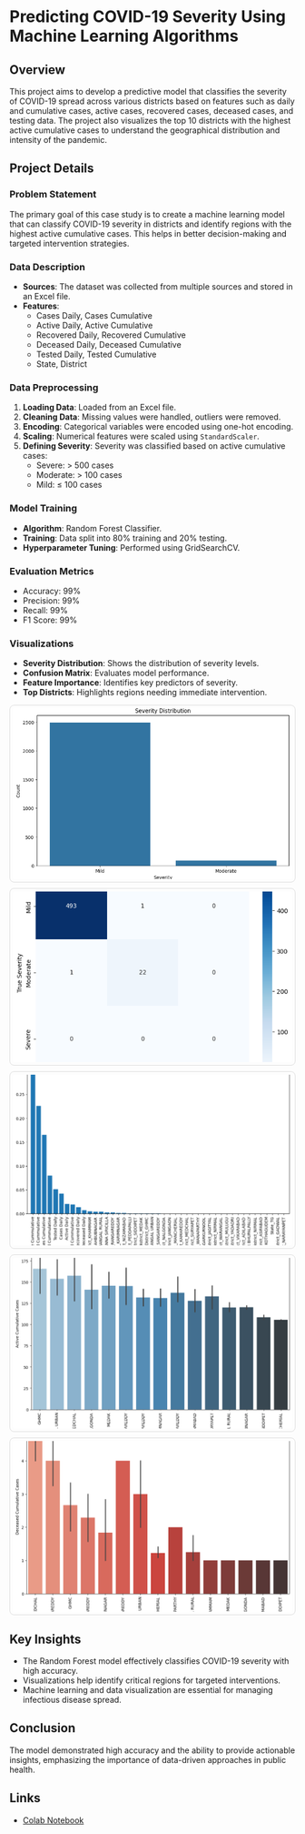 # Predicting COVID-19 Severity Using Machine Learning Algorithms

## Overview

This project aims to develop a predictive model that classifies the severity of COVID-19 spread across various districts based on features such as daily and cumulative cases, active cases, recovered cases, deceased cases, and testing data. The project also visualizes the top 10 districts with the highest active cumulative cases to understand the geographical distribution and intensity of the pandemic.

## Project Details

### Problem Statement

The primary goal of this case study is to create a machine learning model that can classify COVID-19 severity in districts and identify regions with the highest active cumulative cases. This helps in better decision-making and targeted intervention strategies.

### Data Description

- **Sources**: The dataset was collected from multiple sources and stored in an Excel file.
- **Features**:
  - Cases Daily, Cases Cumulative
  - Active Daily, Active Cumulative
  - Recovered Daily, Recovered Cumulative
  - Deceased Daily, Deceased Cumulative
  - Tested Daily, Tested Cumulative
  - State, District

### Data Preprocessing

1. **Loading Data**: Loaded from an Excel file.
2. **Cleaning Data**: Missing values were handled, outliers were removed.
3. **Encoding**: Categorical variables were encoded using one-hot encoding.
4. **Scaling**: Numerical features were scaled using `StandardScaler`.
5. **Defining Severity**: Severity was classified based on active cumulative cases:
   - Severe: > 500 cases
   - Moderate: > 100 cases
   - Mild: ≤ 100 cases

### Model Training

- **Algorithm**: Random Forest Classifier.
- **Training**: Data split into 80% training and 20% testing.
- **Hyperparameter Tuning**: Performed using GridSearchCV.

### Evaluation Metrics

- Accuracy: 99%
- Precision: 99%
- Recall: 99%
- F1 Score: 99%

### Visualizations

- **Severity Distribution**: Shows the distribution of severity levels.
- **Confusion Matrix**: Evaluates model performance.
- **Feature Importance**: Identifies key predictors of severity.
- **Top Districts**: Highlights regions needing immediate intervention.

<div style="display: flex; flex-wrap: wrap; gap: 10px; justify-content: center;">

  <img src="visuals/severity.png" alt="Severity Distribution" style="width: 500px; height: 300px; object-fit: cover; border: 1px solid #ddd; padding: 5px; border-radius: 8px;">

  <img src="visuals/confusionmatrix.png" alt="Confusion Matrix" style="width: 500px; height: 300px; object-fit: cover; border: 1px solid #ddd; padding: 5px; border-radius: 8px;">

  <img src="visuals/features.png" alt="Feature Importance" style="width: 500px; height: 300px; object-fit: cover; border: 1px solid #ddd; padding: 5px; border-radius: 8px;">

  <img src="visuals/top15_1.png" alt="Top Districts" style="width: 500px; height: 300px; object-fit: cover; border: 1px solid #ddd; padding: 5px; border-radius: 8px;">

<img src="visuals/top15_2.png" alt="Top Districts" style="width: 500px; height: 300px; object-fit: cover; border: 1px solid #ddd; padding: 5px; border-radius: 8px;">

</div>


## Key Insights

- The Random Forest model effectively classifies COVID-19 severity with high accuracy.
- Visualizations help identify critical regions for targeted interventions.
- Machine learning and data visualization are essential for managing infectious disease spread.

## Conclusion

The model demonstrated high accuracy and the ability to provide actionable insights, emphasizing the importance of data-driven approaches in public health.

## Links

- [Colab Notebook](https://colab.research.google.com/drive/1dFoCKGd0OyvRIYKKws04vetSLQg0ZwlJ?usp=sharing)

